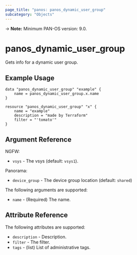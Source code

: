 ```yaml
---
page_title: "panos: panos_dynamic_user_group"
subcategory: "Objects"
---
```


-> **Note:** Minimum PAN-OS version:  9.0.


# panos_dynamic_user_group

Gets info for a dynamic user group.


## Example Usage

```hcl
data "panos_dynamic_user_group" "example" {
    name = panos_dynamic_user_group.x.name
}

resource "panos_dynamic_user_group" "x" {
    name = "example"
    description = "made by Terraform"
    filter = "'tomato'"
}
```

## Argument Reference

NGFW:

* `vsys` - The vsys (default: `vsys1`).

Panorama:

* `device_group` - The device group location (default: `shared`)

The following arguments are supported:

* `name` - (Required) The name.


## Attribute Reference

The following attributes are supported:

* `description` - Description.
* `filter` - The filter.
* `tags` - (list) List of administrative tags.
